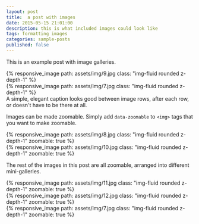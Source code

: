 ```yaml
---
layout: post
title:  a post with images
date: 2015-05-15 21:01:00
description: this is what included images could look like
tags: formatting images
categories: sample-posts
published: false
---
```

This is an example post with image galleries.

<div class="row mt-3">
    <div class="col-sm mt-3 mt-md-0">
        {% responsive_image path: assets/img/9.jpg class: "img-fluid rounded z-depth-1" %}
    </div>
    <div class="col-sm mt-3 mt-md-0">
        {% responsive_image path: assets/img/7.jpg class: "img-fluid rounded z-depth-1" %}
    </div>
</div>
<div class="caption">
    A simple, elegant caption looks good between image rows, after each row, or doesn't have to be there at all.
</div>

Images can be made zoomable.
Simply add `data-zoomable` to `<img>` tags that you want to make zoomable.

<div class="row mt-3">
    <div class="col-sm mt-3 mt-md-0">
        {% responsive_image path: assets/img/8.jpg class: "img-fluid rounded z-depth-1" zoomable: true %}
    </div>
    <div class="col-sm mt-3 mt-md-0">
        {% responsive_image path: assets/img/10.jpg class: "img-fluid rounded z-depth-1" zoomable: true %}
    </div>
</div>

The rest of the images in this post are all zoomable, arranged into different mini-galleries.

<div class="row mt-3">
    <div class="col-sm mt-3 mt-md-0">
        {% responsive_image path: assets/img/11.jpg class: "img-fluid rounded z-depth-1" zoomable: true %}
    </div>
    <div class="col-sm mt-3 mt-md-0">
        {% responsive_image path: assets/img/12.jpg class: "img-fluid rounded z-depth-1" zoomable: true %}
    </div>
    <div class="col-sm mt-3 mt-md-0">
        {% responsive_image path: assets/img/7.jpg class: "img-fluid rounded z-depth-1" zoomable: true %}
    </div>
</div>
